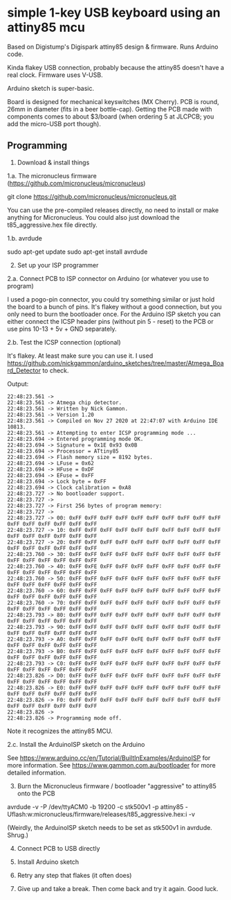 # simple 1-key USB keyboard using an attiny85 mcu

Based on Digistump's Digispark attiny85 design & firmware. Runs Arduino code. 

Kinda flakey USB connection, probably because the attiny85 doesn't have a real clock. Firmware uses V-USB. 

Arduino sketch is super-basic.

Board is designed for mechanical keyswitches (MX Cherry). PCB is round, 26mm in diameter (fits in a beer bottle-cap). Getting the PCB made with components comes to about $3/board (when ordering 5 at JLCPCB; you add the micro-USB port though). 

## Programming

1. Download & install things

1.a. The micronucleus firmware (https://github.com/micronucleus/micronucleus)

git clone https://github.com/micronucleus/micronucleus.git

You can use the pre-compiled releases directly, no need to install or make anything for Micronucleus. You could also just download the t85_aggressive.hex file directly. 

1.b. avrdude

sudo apt-get update
sudo apt-get install avrdude

2. Set up your ISP programmer

2.a. Connect PCB to ISP connector on Arduino (or whatever you use to program)

I used a pogo-pin connector, you could try something similar or just hold the board to a bunch of pins. It's flakey without a good connection, but you only need to burn the bootloader once. For the Arduino ISP sketch you can either connect the ICSP header pins (without pin 5 - reset) to the PCB or use pins 10-13 + 5v + GND separately. 

2.b. Test the ICSP connection (optional)

It's flakey. At least make sure you can use it. I used https://github.com/nickgammon/arduino_sketches/tree/master/Atmega_Board_Detector to check.

Output:

```
22:48:23.561 -> 
22:48:23.561 -> Atmega chip detector.
22:48:23.561 -> Written by Nick Gammon.
22:48:23.561 -> Version 1.20
22:48:23.561 -> Compiled on Nov 27 2020 at 22:47:07 with Arduino IDE 10813.
22:48:23.561 -> Attempting to enter ICSP programming mode ...
22:48:23.694 -> Entered programming mode OK.
22:48:23.694 -> Signature = 0x1E 0x93 0x0B 
22:48:23.694 -> Processor = ATtiny85
22:48:23.694 -> Flash memory size = 8192 bytes.
22:48:23.694 -> LFuse = 0x62 
22:48:23.694 -> HFuse = 0xDF 
22:48:23.694 -> EFuse = 0xFF 
22:48:23.694 -> Lock byte = 0xFF 
22:48:23.694 -> Clock calibration = 0xA8 
22:48:23.727 -> No bootloader support.
22:48:23.727 -> 
22:48:23.727 -> First 256 bytes of program memory:
22:48:23.727 -> 
22:48:23.727 -> 00: 0xFF 0xFF 0xFF 0xFF 0xFF 0xFF 0xFF 0xFF 0xFF 0xFF 0xFF 0xFF 0xFF 0xFF 0xFF 0xFF 
22:48:23.727 -> 10: 0xFF 0xFF 0xFF 0xFF 0xFF 0xFF 0xFF 0xFF 0xFF 0xFF 0xFF 0xFF 0xFF 0xFF 0xFF 0xFF 
22:48:23.727 -> 20: 0xFF 0xFF 0xFF 0xFF 0xFF 0xFF 0xFF 0xFF 0xFF 0xFF 0xFF 0xFF 0xFF 0xFF 0xFF 0xFF 
22:48:23.760 -> 30: 0xFF 0xFF 0xFF 0xFF 0xFF 0xFF 0xFF 0xFF 0xFF 0xFF 0xFF 0xFF 0xFF 0xFF 0xFF 0xFF 
22:48:23.760 -> 40: 0xFF 0xFE 0xFF 0xFF 0xFF 0xFF 0xFF 0xFF 0xFF 0xFF 0xFF 0xFF 0xFF 0xFF 0xFF 0xFF 
22:48:23.760 -> 50: 0xFF 0xFF 0xFF 0xFF 0xFF 0xFF 0xFF 0xFF 0xFF 0xFF 0xFF 0xFF 0xFF 0xFF 0xFF 0xFF 
22:48:23.760 -> 60: 0xFF 0xFF 0xFF 0xFF 0xFF 0xFF 0xFF 0xFF 0xFF 0xFF 0xFF 0xFF 0xFF 0xFF 0xFF 0xFF 
22:48:23.760 -> 70: 0xFF 0xFF 0xFF 0xFF 0xFF 0xFF 0xFF 0xFF 0xFF 0xFF 0xFF 0xFF 0xFF 0xFF 0xFF 0xFF 
22:48:23.793 -> 80: 0xFF 0xFF 0xFF 0xFF 0xFF 0xFF 0xFF 0xFF 0xFF 0xFF 0xFF 0xFF 0xFF 0xFF 0xFF 0xFF 
22:48:23.793 -> 90: 0xFF 0xFF 0xFF 0xFF 0xFF 0xFF 0xFF 0xFF 0xFF 0xFF 0xFF 0xFF 0xFF 0xFF 0xFF 0xFF 
22:48:23.793 -> A0: 0xFF 0xFF 0xFF 0xFF 0xFE 0xFF 0xFF 0xFF 0xFF 0xFF 0xFF 0xFF 0xFF 0xFF 0xFF 0xFF 
22:48:23.793 -> B0: 0xFF 0xFF 0xFF 0xFF 0xFF 0xFF 0xFF 0xFF 0xFF 0xFF 0xFF 0xFF 0xFF 0xFF 0xFF 0xFF 
22:48:23.793 -> C0: 0xFF 0xFF 0xFF 0xFF 0xFF 0xFF 0xFF 0xFF 0xFF 0xFF 0xFF 0xFF 0xFF 0xFF 0xFF 0xFF 
22:48:23.826 -> D0: 0xFF 0xFF 0xFF 0xFF 0xFF 0xFF 0xFF 0xFF 0xFF 0xFF 0xFF 0xFF 0xFF 0xFF 0xFF 0xFF 
22:48:23.826 -> E0: 0xFF 0xFF 0xFF 0xFF 0xFF 0xFF 0xFF 0xFF 0xFF 0xFF 0xFF 0xFF 0xFF 0xFF 0xFF 0xFF 
22:48:23.826 -> F0: 0xFF 0xFF 0xFF 0xFF 0xFF 0xFF 0xFF 0xFF 0xFF 0xFF 0xFF 0xFF 0xFF 0xFF 0xFF 0xFF 
22:48:23.826 -> 
22:48:23.826 -> Programming mode off.
```

Note it recognizes the attiny85 MCU.

2.c. Install the ArduinoISP sketch on the Arduino

See https://www.arduino.cc/en/Tutorial/BuiltInExamples/ArduinoISP for more information. See https://www.gammon.com.au/bootloader for more detailed information. 


3. Burn the Micronucleus firmware / bootloader "aggressive" to attiny85 onto the PCB

avrdude -v -P /dev/ttyACM0 -b 19200 -c stk500v1 -p attiny85 -Uflash:w:micronucleus/firmware/releases/t85_aggressive.hex:i -v

(Weirdly, the ArduinoISP sketch needs to be set as stk500v1 in avrdude. Shrug.)

4. Connect PCB to USB directly

5. Install Arduino sketch

6. Retry any step that flakes (it often does)

7. Give up and take a break. Then come back and try it again. Good luck. 

